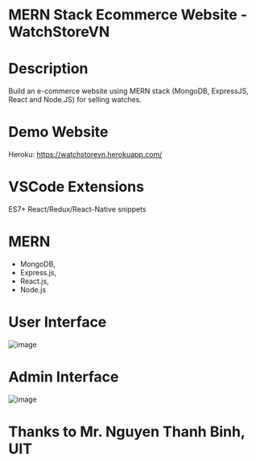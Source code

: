 # MERN Stack Ecommerce Website - WatchStoreVN

# Description
Build an e-commerce website using MERN stack (MongoDB, ExpressJS, React and Node.JS) for selling watches.

# Demo Website
Heroku: https://watchstorevn.herokuapp.com/

# VSCode Extensions
ES7+ React/Redux/React-Native snippets

# MERN
- MongoDB,
- Express.js,
- React.js,
- Node.js

# User Interface
![image](https://user-images.githubusercontent.com/119450717/206779237-dd19f1ce-2071-4272-b154-27cbece81e90.png)

# Admin Interface
![image](https://user-images.githubusercontent.com/119450717/206779292-369580bf-c034-44c7-992f-f6d9ac65bbc9.png)

# Thanks to Mr. Nguyen Thanh Binh, UIT
